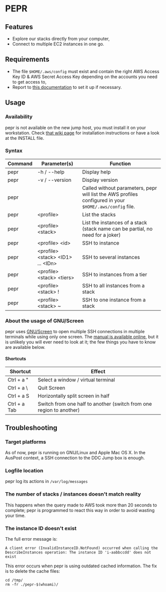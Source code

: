 # PEPR
## Features
- Explore our stacks directly from your computer,
- Connect to multiple EC2 instances in one go.
## Requirements
- The file `$HOME/.aws/config` must exist and contain the right AWS Access Key ID & AWS Secret Access Key depending on the accounts you need to get access to,
- Report to [this documentation](http://docs.aws.amazon.com/cli/latest/userguide/cli-chap-getting-started.html) to set it up if necessary.
## Usage
### Availability
pepr is not available on the new jump host, you must install it on your workstation.
Check [that wiki page](https://australiapost.jira.com/wiki/x/cwGgIw) for installation instructions or have a look at the INSTALL file.
### Syntax
| Command | Parameter(s) | Function |
| ------- | ------------ | -------- |
| pepr    | -h / --help  | Display help |
| pepr    | -v / --version | Display version |
| pepr    |              | Called without parameters, pepr will list the AWS profiles configured in your `$HOME/.aws/config` file. |
| pepr    | <profile\>   | List the stacks         |
| pepr    | <profile\> <stack\> | List the instances of a stack (stack name can be partial, no need for a joker) |
| pepr    | <profile\> <id\> | SSH to instance     |
| pepr    | <profile\> <stack\> <ID1\> ... <IDn\> | SSH to several instances |
| pepr    | <profile\> <stack\> <tiers\> | SSH to instances from a tier |
| pepr    | <profile\> <stack\> \! | SSH to all instances from a stack |
| pepr    | <profile\> <stack\> \~ | SSH to one instance from a stack |
### About the usage of GNU/Screen
pepr uses [GNU/Screen](https://www.gnu.org/software/screen/) to open multiple SSH connections in multiple terminals while using only one screen. The [manual is available online](http://www.gnu.org/software/screen/manual/screen.html), but it is unlikely you will ever need to look at it; the few things you have to know are available below.
#### Shortcuts
| Shortcut | Effect |
| -------- | ------ |
| Ctrl + a " | Select a window / virtual terminal |
| Ctrl + a \\ | Quit Screen |
| Ctrl + a S | Horizontally split screen in half |
| Ctrl + a Tab | Switch from one half to another (switch from one region to another) |
## Troubleshooting
### Target platforms
As of now, pepr is running on GNU/Linux and Apple Mac OS X. In the AusPost context, a SSH connection to the DDC Jump box is enough.
### Logfile location
pepr log its actions in `/var/log/messages`
### The number of stacks / instances doesn't match reality
This happens when the query made to AWS took more than 20 seconds to complete; pepr is programmed to react this way in order to avoid wasting your time.
### The instance ID doesn't exist
The full error message is:
```
A client error (InvalidInstanceID.NotFound) occurred when calling the DescribeInstances operation: The instance ID 'i-aabbccdd' does not exist
```
This error occurs when pepr is using outdated cached information. The fix is to delete the cache files:
```
cd /tmp/
rm -fr ./pepr-$(whoami)/
```

